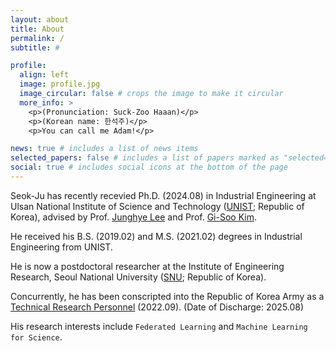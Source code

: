 ```yaml
---
layout: about
title: About
permalink: /
subtitle: #

profile:
  align: left
  image: profile.jpg
  image_circular: false # crops the image to make it circular
  more_info: >
    <p>(Pronunciation: Suck-Zoo Haaan)</p>
    <p>(Korean name: 한석주)</p>
    <p>You can call me Adam!</p>

news: true # includes a list of news items
selected_papers: false # includes a list of papers marked as "selected={true}"
social: true # includes social icons at the bottom of the page
---
```


Seok-Ju has recently recevied Ph.D. (2024.08) in Industrial Engineering at Ulsan National Institute of Science and Technology ([UNIST](https://www.unist.ac.kr); Republic of Korea), advised by Prof. [Junghye Lee](https://d3mlab.snu.ac.kr/members/professor) and Prof. [Gi-Soo Kim](https://sdm.unist.ac.kr/members/). 

He received his B.S. (2019.02) and M.S. (2021.02) degrees in Industrial Engineering from UNIST.

He is now a postdoctoral researcher at the Institute of Engineering Research, Seoul National University ([SNU](https://ioer.snu.ac.kr); Republic of Korea).

Concurrently, he has been conscripted into the Republic of Korea Army as a [Technical Research Personnel](https://elaw.klri.re.kr/kor_service/jomunPrint.do?hseq=10572&cseq=235795) (2022.09). (Date of Discharge: 2025.08)

His research interests include `Federated Learning` and `Machine Learning for Science`. 
